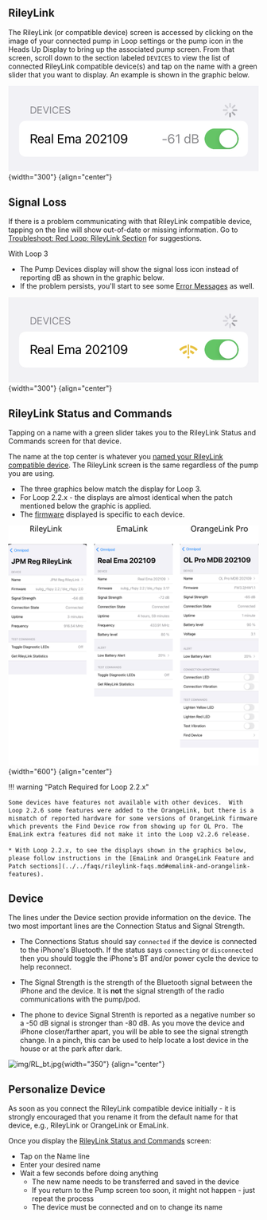 ## RileyLink

The RileyLink (or compatible device) screen is accessed by clicking on the image of your connected pump in Loop settings or the pump icon in the Heads Up Display to bring up the associated pump screen. From that screen, scroll down to the section labeled `DEVICES` to view the list of connected RileyLink compatible device(s) and tap on the name with a green slider that you want to display. An example is shown in the graphic below.

![rileylink display with good comms](img/pod-rl-comms-good.svg){width="300"}
{align="center"}


## Signal Loss

If there is a problem communicating with that RileyLink compatible device, tapping on the line will show out-of-date or missing information. Go to [Troubleshoot: Red Loop: RileyLink Section](../../troubleshooting/yellow-red-loop.md#rileylink-compatible-device) for suggestions.

With Loop 3

* The Pump Devices display will show the signal loss icon instead of reporting dB as shown in the graphic below. 
* If the problem persists, you'll start to see some [Error Messages](../../loop-3/displays_v3.md#error-messages) as well.

![rileylink display with bad comms](img/pod-rl-comms-bad.svg){width="300"}
{align="center"}

## RileyLink Status and Commands

Tapping on a name with a green slider takes you to the RileyLink Status and Commands screen for that device.

The name at the top center is whatever you [named your RileyLink compatible device](#personalize-device). The RileyLink screen is the same regardless of the pump you are using.

* The three graphics below match the display for Loop 3. 
* For Loop 2.2.x - the displays are almost identical when the patch mentioned below the graphic is applied.
* The [firmware](../../faqs/rileylink-faqs.md#firmware-version) displayed is specific to each device. 


![example rileylink screens for riley, ema, orange for loop 3](img/rl-comp-loop-3.svg){width="600"}
{align="center"}


!!! warning "Patch Required for Loop 2.2.x"

    Some devices have features not available with other devices.  With Loop 2.2.6 some features were added to the OrangeLink, but there is a mismatch of reported hardware for some versions of OrangeLink firmware which prevents the Find Device row from showing up for OL Pro. The EmaLink extra features did not make it into the Loop v2.2.6 release.

    * With Loop 2.2.x, to see the displays shown in the graphics below, please follow instructions in the [EmaLink and OrangeLink Feature and Patch sections](../../faqs/rileylink-faqs.md#emalink-and-orangelink-features).

## Device

The lines under the Device section provide information on the device. The two most important lines are the Connection Status and Signal Strength.

* The Connections Status should say `connected` if the device is connected to the iPhone's Bluetooth. If the status says `connecting` or `disconnected` then you should toggle the iPhone's BT and/or power cycle the device to help reconnect.

* The Signal Strength is the strength of the Bluetooth signal between the iPhone and the device.  It is **not** the signal strength of the radio communications with the pump/pod.  

* The phone to device Signal Strenth is reported as a negative number so a -50&nbsp;dB signal is stronger than -80&nbsp;dB. As you move the device and iPhone closer/farther apart, you will be able to see the signal strength change. In a pinch, this can be used to help locate a lost device in the house or at the park after dark.

![img/RL_bt.jpg](img/RL_bt.jpg){width="350"}
{align="center"}

## Personalize Device

As soon as you connect the RileyLink compatible device initially - it is strongly encouraged that you rename it from the default name for that device, e.g., RileyLink or OrangeLink or EmaLink.

Once you display the [RileyLink Status and Commands](#rileylink-status-and-commands) screen:

* Tap on the Name line
* Enter your desired name
* Wait a few seconds before doing anything
    * The new name needs to be transferred and saved in the device
    * If you return to the Pump screen too soon, it might not happen - just repeat the process
    * The device must be connected and on to change its name
